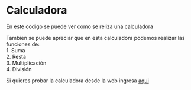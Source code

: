 # Calculadora 

En este codigo se puede ver como se reliza una calculadora

Tambien se puede apreciar que en esta calculadora podemos realizar las funciones de:  
        1. Suma  
        2. Resta  
        3. Multiplicación  
        4. División  

Si quieres probar la calculadora desde la web ingresa [aqui](https://adoring-archimedes-a70a4e.netlify.app)
